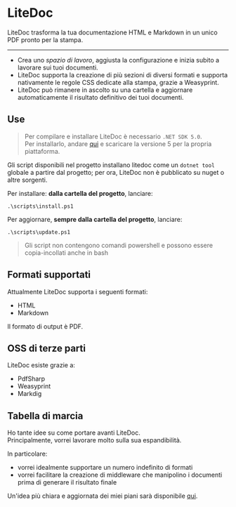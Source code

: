 # LiteDoc

LiteDoc trasforma la tua documentazione HTML e Markdown in un unico PDF pronto per la stampa.

---

- Crea uno _spazio di lavoro_, aggiusta la configurazione e inizia subito a lavorare sui tuoi documenti.
- LiteDoc supporta la creazione di più sezioni di diversi formati e supporta nativamente le regole CSS dedicate alla stampa, grazie a Weasyprint.
- LiteDoc può rimanere in ascolto su una cartella e aggiornare automaticamente il risultato definitivo dei tuoi documenti.

## Use

> Per compilare e installare LiteDoc è necessario `.NET SDK 5.0`.  
> Per installarlo, andare [qui](https://dotnet.microsoft.com/download/visual-studio-sdks) e scaricare la versione 5 per la propria piattaforma.

Gli script disponibili nel progetto installano litedoc come un `dotnet tool` globale a partire dal progetto; per ora, LiteDoc non è pubblicato su nuget o altre sorgenti.

Per installare: **dalla cartella del progetto**, lanciare:

```
.\scripts\install.ps1
```

Per aggiornare, **sempre dalla cartella del progetto**, lanciare:

```
.\scripts\update.ps1
```

> Gli script non contengono comandi powershell e possono essere copia-incollati anche in bash

## Formati supportati

Attualmente LiteDoc supporta i seguenti formati:

- HTML
- Markdown

Il formato di output è PDF.

## OSS di terze parti

LiteDoc esiste grazie a:

- PdfSharp
- Weasyprint
- Markdig

## Tabella di marcia

Ho tante idee su come portare avanti LiteDoc.  
Principalmente, vorrei lavorare molto sulla sua espandibilità.

In particolare:

- vorrei idealmente supportare un numero indefinito di formati
- vorrei facilitare la creazione di middleware che manipolino i documenti prima di generare il risultato finale

Un'idea più chiara e aggiornata dei miei piani sarà disponibile [qui](https://github.com/belelabestia/LiteDoc/projects).
